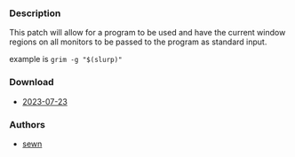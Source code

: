 ### Description
This patch will allow for a program to be used and have the current window regions on all monitors to be passed to the program as standard input.

example is `grim -g "$(slurp)"`

### Download
- [2023-07-23](https://github.com/djpohly/dwl/compare/main...apprehensions:dwl:regions.patch)

### Authors
- [sewn](https://github.com/apprehensions)